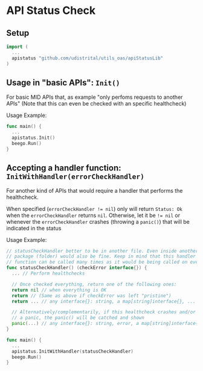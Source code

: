# API Status Check

## Setup

```go
import (
  ...
  apistatus "github.com/udistrital/utils_oas/apiStatusLib"
)
```

## Usage in "basic APIs": `Init()`

For basic MID APIs that, as example "only perfoms requests to another APIs"
(Note that this can even be checked with an specific healthcheck)

Usage Example:

```go
func main() {
  ...
  apistatus.Init()
  beego.Run()
}
```

## Accepting a handler function: `InitWithHandler(errorCheckHandler)`

For another kind of APIs that would require a handler that performs the healthcheck.

When specified (`errorCheckHandler != nil`) only will return `Status: Ok` when the `errorCheckHandler`
returns `nil`. Otherwise, let it be `!= nil` or whenever the `errorCheckHandler` crashes (throwing a `panic()`)
that will be indicated in the status

Usage Example:

```go
// statusCheckHandler better to be in another file. Even inside another
// package (folder) would also be fine. Keep in mind that this handler
// function can be called many times as it would be being called on every GET "/"
func statusCheckHandler() (checkError interface{}) {
  ... // Perform healthchecks

  // Once checked everything, return one of the following ones:
  return nil // when everything is OK
  return // (Same as above if checkError was left "pristine")
  return ... // any interface{}: string, a map[string]interface{}, ...

  // Alternatively/complementarily, if this healthcheck crashes and/or throws
  // a panic, the panic() will be catched and shown
  panic(...) // any interface{}: string, error, a map[string]interface{}, ...
}

func main() {
  ...
  apistatus.InitWithHandler(statusCheckHandler)
  beego.Run()
}
```
